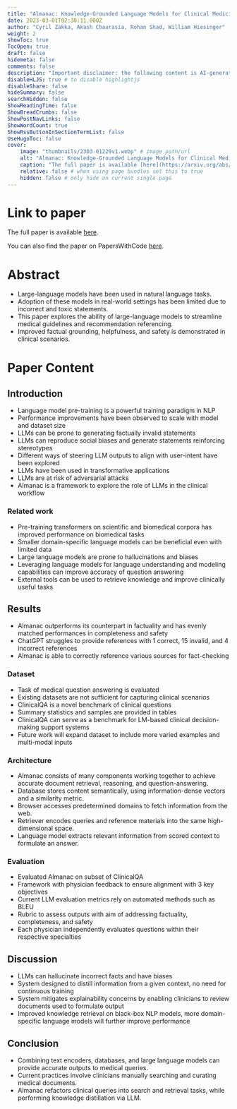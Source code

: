 ```yaml
---
title: "Almanac: Knowledge-Grounded Language Models for Clinical Medicine"
date: 2023-03-01T02:30:11.000Z
author: "Cyril Zakka, Akash Chaurasia, Rohan Shad, William Hiesinger"
weight: 2
showToc: true
TocOpen: true
draft: false
hidemeta: false
comments: false
description: "Important disclaimer: the following content is AI-generated, please make sure to fact check the presented information by reading the full paper."
disableHLJS: true # to disable highlightjs
disableShare: false
hideSummary: false
searchHidden: false
ShowReadingTime: false
ShowBreadCrumbs: false
ShowPostNavLinks: false
ShowWordCount: true
ShowRssButtonInSectionTermList: false
UseHugoToc: false
cover:
    image: "thumbnails/2303-01229v1.webp" # image path/url
    alt: "Almanac: Knowledge-Grounded Language Models for Clinical Medicine" # alt text
    caption: "The full paper is available [here](https://arxiv.org/abs/2303.01229)." # display caption under cover
    relative: false # when using page bundles set this to true
    hidden: false # only hide on current single page
---
```


# Link to paper
The full paper is available [here](https://arxiv.org/abs/2303.01229).

You can also find the paper on PapersWithCode [here](https://paperswithcode.com/paper/almanac-knowledge-grounded-language-models).

# Abstract
- Large-language models have been used in natural language tasks.
- Adoption of these models in real-world settings has been limited due to incorrect and toxic statements.
- This paper explores the ability of large-language models to streamline medical guidelines and recommendation referencing.
- Improved factual grounding, helpfulness, and safety is demonstrated in clinical scenarios.

# Paper Content

## Introduction
- Language model pre-training is a powerful training paradigm in NLP
- Performance improvements have been observed to scale with model and dataset size
- LLMs can be prone to generating factually invalid statements
- LLMs can reproduce social biases and generate statements reinforcing stereotypes
- Different ways of steering LLM outputs to align with user-intent have been explored
- LLMs have been used in transformative applications
- LLMs are at risk of adversarial attacks
- Almanac is a framework to explore the role of LLMs in the clinical workflow

### Related work
- Pre-training transformers on scientific and biomedical corpora has improved performance on biomedical tasks
- Smaller domain-specific language models can be beneficial even with limited data
- Large language models are prone to hallucinations and biases
- Leveraging language models for language understanding and modeling capabilities can improve accuracy of question answering
- External tools can be used to retrieve knowledge and improve clinically useful tasks

## Results
- Almanac outperforms its counterpart in factuality and has evenly matched performances in completeness and safety
- ChatGPT struggles to provide references with 1 correct, 15 invalid, and 4 incorrect references
- Almanac is able to correctly reference various sources for fact-checking

### Dataset
- Task of medical question answering is evaluated
- Existing datasets are not sufficient for capturing clinical scenarios
- ClinicalQA is a novel benchmark of clinical questions
- Summary statistics and samples are provided in tables
- ClinicalQA can serve as a benchmark for LM-based clinical decision-making support systems
- Future work will expand dataset to include more varied examples and multi-modal inputs

### Architecture
- Almanac consists of many components working together to achieve accurate document retrieval, reasoning, and question-answering.
- Database stores content semantically, using information-dense vectors and a similarity metric.
- Browser accesses predetermined domains to fetch information from the web.
- Retriever encodes queries and reference materials into the same high-dimensional space.
- Language model extracts relevant information from scored context to formulate an answer.

### Evaluation
- Evaluated Almanac on subset of ClinicalQA
- Framework with physician feedback to ensure alignment with 3 key objectives
- Current LLM evaluation metrics rely on automated methods such as BLEU
- Rubric to assess outputs with aim of addressing factuality, completeness, and safety
- Each physician independently evaluates questions within their respective specialties

## Discussion
- LLMs can hallucinate incorrect facts and have biases
- System designed to distill information from a given context, no need for continuous training
- System mitigates explainability concerns by enabling clinicians to review documents used to formulate output
- Improved knowledge retrieval on black-box NLP models, more domain-specific language models will further improve performance

## Conclusion
- Combining text encoders, databases, and large language models can provide accurate outputs to medical queries.
- Current practices involve clinicians manually searching and curating medical documents.
- Almanac refactors clinical queries into search and retrieval tasks, while performing knowledge distillation via LLM.
